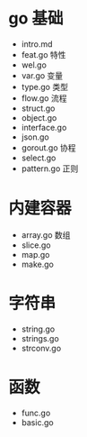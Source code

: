 # go 基础

* intro.md
* feat.go 特性
* wel.go 
* var.go 变量
* type.go 类型
* flow.go 流程
* struct.go
* object.go
* interface.go
* json.go
* gorout.go 协程
* select.go
* pattern.go 正则

# 内建容器
* array.go 数组
* slice.go
* map.go
* make.go

# 字符串
* string.go  
* strings.go
* strconv.go
 
# 函数
* func.go
* basic.go 